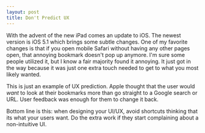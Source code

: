 ```yaml
---
layout: post
title: Don't Predict UX
---
```


With the advent of the new iPad comes an update to iOS. The newest version is iOS 5.1 which brings some subtle changes. One of my favorite changes is that if you open mobile Safari without having any other pages open, that annoying bookmark doesn't pop up anymore. I'm sure some people utilized it, but I know a fair majority found it annoying. It just got in the way because it was just one extra touch needed to get to what you most likely wanted.

This is just an example of UX prediction. Apple thought that the user would *want* to look at their bookmarks more than go straight to a Google search or URL. User feedback was enough for them to change it back.

Bottom line is this: when designing your UI/UX, avoid shortcuts thinking that its what your users want. Do the extra work if they start complaining about a non-intuitive UI.
